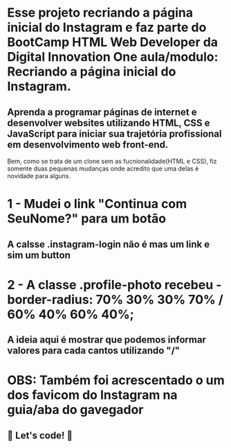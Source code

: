 # Esse projeto recriando a página inicial do Instagram e faz parte do BootCamp HTML Web Developer da Digital Innovation One aula/modulo: Recriando a página inicial do Instagram.
## Aprenda a programar páginas de internet e desenvolver websites utilizando HTML, CSS e JavaScript para iniciar sua trajetória profissional em desenvolvimento web front-end.

Bem, como se trata de um clone sem as fucnionalidade(HTML e CSS), fiz somente duas pequenas mudanças onde acredito que uma delas é novidade para alguns.

# 1 - Mudei o link "Continua com SeuNome?" para um botão

## A calsse .instagram-login não é mas um link e sim um button

# 2 - A classe .profile-photo recebeu - border-radius: 70% 30% 30% 70% / 60% 40% 60% 40%;

## A ideia aqui é mostrar que podemos informar valores para cada cantos utilizando "/"

# OBS: Também foi acrescentado o um dos favicom do Instagram na guia/aba do gavegador 

## 🚀 Let's code! 🚀
